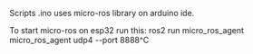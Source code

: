 Scripts .ino uses micro-ros library on arduino ide.

To start micro-ros on esp32 run this:
ros2 run micro_ros_agent micro_ros_agent udp4 --port 8888^C